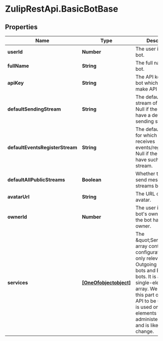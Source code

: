 # ZulipRestApi.BasicBotBase

## Properties

Name | Type | Description | Notes
------------ | ------------- | ------------- | -------------
**userId** | **Number** | The user id of the bot.  | [optional] 
**fullName** | **String** | The full name of the bot.  | [optional] 
**apiKey** | **String** | The API key of the bot which it uses to make API requests.  | [optional] 
**defaultSendingStream** | **String** | The default sending stream of the bot. Null if the bot doesn&#39;t have a default sending stream.  | [optional] 
**defaultEventsRegisterStream** | **String** | The default stream for which the bot receives events/register data. Null if the bot doesn&#39;t have such a default stream.  | [optional] 
**defaultAllPublicStreams** | **Boolean** | Whether the bot can send messages to all streams by default.  | [optional] 
**avatarUrl** | **String** | The URL of the bot&#39;s avatar.  | [optional] 
**ownerId** | **Number** | The user id of the bot&#39;s owner.  Null if the bot has no owner.  | [optional] 
**services** | [**[OneOfobjectobject]**](OneOfobjectobject.md) | The \&quot;Services\&quot; array contains extra configuration fields only relevant for Outgoing webhook bots and Embedded bots.  It is always a single-element array.  We consider this part of the Zulip API to be unstable; it is used only for UI elements for administering bots and is likely to change.  | [optional] 


